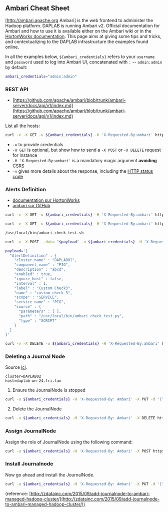 Ambari Cheat Sheet
----

[http://ambari.apache.org Ambari] is the web frontend to administer the Hadoop platform.
DAPLAB is running Ambari v2. Official documentation for Ambari and how to use
it is available either on the Ambari wiki or in the
[HortonWorks documentation](http://docs.hortonworks.com/HDPDocuments/Ambari-2.2.0.0/bk_Ambari_Users_Guide/content/ch_Overview_Ambari_Users_Guide.html).
This page aims at giving some tips and tricks, and contextualizing to the DAPLAB
infrastructure the examples found online.

In all the examples below, `${ambari_credentials}` refers to your `username` and `password`
used to log into Ambari UI, concatenated with `:` -- `admin:admin` by default:

```bash
ambari_credentials="admin:admin"
```

### REST API

* [https://github.com/apache/ambari/blob/trunk/ambari-server/docs/api/v1/index.md](https://github.com/apache/ambari/blob/trunk/ambari-server/docs/api/v1/index.md)

List all the hosts:

```bash
curl -v -X GET -u ${ambari_credentials} -H 'X-Requested-By:ambari' https://admin.daplab.ch/api/v1/clusters/DAPLAB02/hosts
```

* `-u` to provide credentials
* `-X GET` is optional, but show how to send a `-X POST` or `-X DELETE` request for instance
* `-H 'X-Requested-By:ambari'` is a mandatory magic argument __avoiding__ CSRS
* `-v` gives more details about the response, including the [HTTP status code](http://en.wikipedia.org/wiki/List_of_HTTP_status_codes)


### Alerts Definition

* [documentation sur HortonWorks](http://docs.hortonworks.com/HDPDocuments/Ambari-2.2.0.0/bk_Ambari_Users_Guide/content/_alert_definitions_and_instances.html)
* [ambari sur GitHub](https://github.com/apache/ambari/blob/trunk/ambari-server/docs/api/v1/alert-definitions.md)

```bash
curl -v -X GET -u ${ambari_credentials} -H 'X-Requested-By:ambari' https://admin.daplab.ch/api/v1/clusters/DAPLAB02/alert_definitions

curl -v -X GET -u ${ambari_credentials} -H 'X-Requested-By:ambari' https://admin.daplab.ch/api/v1/clusters/DAPLAB02/alert_definitions?AlertDefinition/service_name=HIVE

/usr/local/bin/ambari_check_test.sh

curl -v -X POST --data "$payload" -u ${ambari_credentials} -H 'X-Requested-By:ambari' https://admin.daplab.ch/api/v1/clusters/DAPLAB02/alert_definitions

payload='{
  "AlertDefinition" : {
    "cluster_name" : "DAPLAB02",
    "component_name" : "PIG",
    "description" : "abcd",
    "enabled" : true,
    "ignore_host" : false,
    "interval" : 1,
    "label" : "Custom Check3",
    "name" : "custom_check_3",
    "scope" : "SERVICE",
    "service_name" : "PIG",
    "source" : {
      "parameters" : [ ],
      "path" : "/usr/local/bin/ambari_check_test.py",
      "type" : "SCRIPT"
    }
  }
}'

curl -v -X DELETE -u ${ambari_credentials} -H 'X-Requested-By:ambari' https://admin.daplab.ch/api/v1/clusters/DAPLAB02/alert_definitions/102
```




### Deleting a Journal Node

Source [ici](https://cwiki.apache.org/confluence/display/AMBARI/Using+APIs+to+delete+a+service+or+all+host+components+on+a+host).

```
cluster=DAPLAB02
host=daplab-wn-24.fri.lan
```

1. Ensure the JournalNode is stopped

```sh
curl -u ${ambari_credentials} -H 'X-Requested-By: Ambari' -X PUT -d '{"RequestInfo":{"context":"Install JournalNode"},"Body":{"HostRoles":{"state":"INSTALLED"}}}' https://admin.daplab.ch/api/v1/clusters/${cluster}/hosts/${host}/host_components/JOURNALNODE
```

2. Delete the JournalNode

```sh
curl -u ${ambari_credentials} -H 'X-Requested-By: Ambari' -X DELETE https://admin.daplab.ch/api/v1/clusters/${cluster}/hosts/${host}/host_components/JOURNALNODE
```


### Assign JournalNode

Assign the role of JournalNode using the following command:

```sh
curl -u ${ambari_credentials} -H 'X-Requested-By: Ambari' -X POST https://admin.daplab.ch/api/v1/clusters/DAPLAB02/hosts/daplab-wn-24.fri.lan/host_components/JOURNALNODE
```

### Install Journalnode

Now go ahead and install the JournalNode.

```sh
curl -u ${ambari_credentials} -H 'X-Requested-By: Ambari' -X PUT -d '{"RequestInfo":{"context":"Install JournalNode"},"Body":{"HostRoles":{"state":"INSTALLED"}}}' https://admin.daplab.ch/api/v1/clusters/DAPLAB02/hosts/daplab-wn-24.fri.lan/host_components/JOURNALNODE
```
(reference: [http://zdatainc.com/2015/09/add-journalnode-to-ambari-managed-hadoop-cluster/](http://zdatainc.com/2015/09/add-journalnode-to-ambari-managed-hadoop-cluster/))
